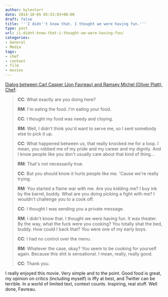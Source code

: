 ```yaml
---
author: kylestarr
date: 2014-10-05 05:53:03+00:00
draft: false
title: '''I didn''t know that. I thought we were having fun.'''
type: post
url: /i-didnt-know-that-i-thought-we-were-having-fun/
categories:
- General
- Media
tags:
- chef
- context
- film
- movies
---
```


[Dialog between Carl Casper (Jon Favreau) and Ramsey Michel (Oliver Platt), Chef](https://itunes.apple.com/us/movie/chef/id877741061):

> **CC**: What exactly are you doing here?
>
> **RM**: I'm eating the food. I'm eating your food.
>
> **CC**: I thought my food was needy and cloying.
>
> **RM**: Well, I didn't think you'd want to serve me, so I sent somebody else to pick it up.
>
> **CC**: What happened between us, that really knocked me for a loop. I mean, you robbed me of my pride and my career and my dignity. And I know people like you don't usually care about that kind of thing...
>
> **RM**: That's not necessarily true.
>
> **CC**: But you should know it hurts people like me. 'Cause we're really trying.
>
> **RM**: You started a flame war with me. Are you kidding me? I buy ink by the barrel, buddy. What are you doing picking a fight with me? I wouldn't challenge you to a cook off.
>
> **CC**: I thought I was sending you a private message.
>
> **RM**: I didn't know that. I thought we were having fun. It was theater. By the way, what the fuck were you cooking? You totally shat the bed, buddy. How could I back that? You were one of my early boys.
>
> **CC**: I had no control over the menu.
>
> **RM**: Whatever the case, okay? You seem to be cooking for yourself again. Because this shit is sensational. I mean, really, really good.
>
> **CC**: Thank you.

I really enjoyed this movie. Very simple and to the point. Good food is great, my opinion on critics (including myself) is iffy at best, and Twitter can be terrible. In a world of limited text, context counts. Inspiring, real stuff. Well done, Favreau.
